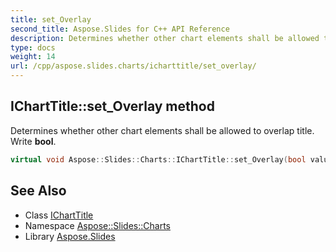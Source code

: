 ```yaml
---
title: set_Overlay
second_title: Aspose.Slides for C++ API Reference
description: Determines whether other chart elements shall be allowed to overlap title. Write bool.
type: docs
weight: 14
url: /cpp/aspose.slides.charts/icharttitle/set_overlay/
---
```

## IChartTitle::set_Overlay method


Determines whether other chart elements shall be allowed to overlap title. Write **bool**.

```cpp
virtual void Aspose::Slides::Charts::IChartTitle::set_Overlay(bool value)=0
```

## See Also

* Class [IChartTitle](../)
* Namespace [Aspose::Slides::Charts](../../)
* Library [Aspose.Slides](../../../)
